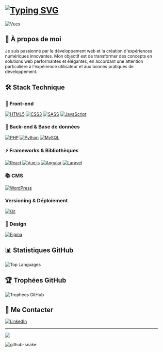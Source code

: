 <div align="left">

# [![Typing SVG](https://readme-typing-svg.demolab.com?font=Poppins&size=30&duration=3000&pause=1000&color=D7B58F&left=true&vleft=true&random=false&width=600&lines=Salut%2C+je+suis+Jules+LARUE+%F0%9F%91%8B;D%C3%A9veloppeur+Full+Stack+Passionn%C3%A9)](https://git.io/typing-svg)

[![Vues](https://komarev.com/ghpvc/?username=SraaaamX&label=Vues%20du%20profil&color=0e75b6&style=flat)](https://github.com/SraaaamX)

</div>

## 💫 À propos de moi

Je suis passionné par le développement web et la création d'expériences numériques innovantes. Mon objectif est de transformer des concepts en solutions web performantes et élégantes, en accordant une attention particulière à l'expérience utilisateur et aux bonnes pratiques de développement.

## 🛠️ Stack Technique

<div align="left">

### 🎨 Front-end
[![HTML5](https://img.shields.io/badge/html5-%23E34F26.svg?style=for-the-badge&logo=html5&logoColor=white)](https://github.com/SraaaamX)
[![CSS3](https://img.shields.io/badge/css3-%231572B6.svg?style=for-the-badge&logo=css3&logoColor=white)](https://github.com/SraaaamX)
[![SASS](https://img.shields.io/badge/SASS-hotpink.svg?style=for-the-badge&logo=SASS&logoColor=white)](https://github.com/SraaaamX)
[![JavaScript](https://img.shields.io/badge/javascript-%23323330.svg?style=for-the-badge&logo=javascript&logoColor=%23F7DF1E)](https://github.com/SraaaamX)

### 🔧 Back-end & Base de données
[![PHP](https://img.shields.io/badge/php-%23777BB4.svg?style=for-the-badge&logo=php&logoColor=white)](https://github.com/SraaaamX)
[![Python](https://img.shields.io/badge/python-3670A0?style=for-the-badge&logo=python&logoColor=ffdd54)](https://github.com/SraaaamX)
[![MySQL](https://img.shields.io/badge/mysql-4479A1.svg?style=for-the-badge&logo=mysql&logoColor=white)](https://github.com/SraaaamX)

### ⚡ Frameworks & Bibliothèques
[![React](https://img.shields.io/badge/react-%2320232a.svg?style=for-the-badge&logo=react&logoColor=%2361DAFB)](https://github.com/SraaaamX)
[![Vue.js](https://img.shields.io/badge/vue.js-%2335495e.svg?style=for-the-badge&logo=vuedotjs&logoColor=%234FC08D)](https://github.com/SraaaamX)
[![Angular](https://img.shields.io/badge/angular-%23DD0031.svg?style=for-the-badge&logo=angular&logoColor=white)](https://github.com/SraaaamX)
[![Laravel](https://img.shields.io/badge/laravel-%23FF2D20.svg?style=for-the-badge&logo=laravel&logoColor=white)](https://github.com/SraaaamX)

### 📚 CMS
[![WordPress](https://img.shields.io/badge/WordPress-%23117AC9.svg?style=for-the-badge&logo=WordPress&logoColor=white)](https://github.com/SraaaamX)

### Versioning & Déploiement
[![Git](https://img.shields.io/badge/git-%23F05033.svg?style=for-the-badge&logo=git&logoColor=white)](https://github.com/SraaaamX)

### 🎨 Design
[![Figma](https://img.shields.io/badge/figma-%23F24E1E.svg?style=for-the-badge&logo=figma&logoColor=white)](https://github.com/SraaaamX)

</div>

## 📊 Statistiques GitHub

<div align="left">

![Top Languages](https://github-readme-stats.vercel.app/api/top-langs/?username=SraaaamX&theme=radical&hide_border=true&include_all_commits=true&count_private=true&layout=compact)

</div>

## 🏆 Trophées GitHub
<div align="left">

![Trophées GitHub](https://github-profile-trophy.vercel.app/?username=SraaaamX&theme=radical&no-frame=true&no-bg=false&margin-w=4)

</div>

## 🤝 Me Contacter

<div align="left">

[![LinkedIn](https://img.shields.io/badge/LinkedIn-%230077B5.svg?logo=linkedin&logoColor=white&style=for-the-badge)](https://www.linkedin.com/in/jules-lae/)

</div>

---
<div align="left">
  
[![](https://visitcount.itsvg.in/api?id=SraaaamX&icon=0&color=0)](https://visitcount.itsvg.in)

</div>

<picture>
  <source media="(prefers-color-scheme: dark)" srcset="https://raw.githubusercontent.com/tobiasmeyhoefer/tobiasmeyhoefer/output/github-snake-dark.svg" />
  <source media="(prefers-color-scheme: light)" srcset="https://raw.githubusercontent.com/tobiasmeyhoefer/tobiasmeyhoefer/output/github-snake.svg" />
  <img alt="github-snake" src="https://raw.githubusercontent.com/tobiasmeyhoefer/tobiasmeyhoefer/output/github-snake.svg" />
</picture>